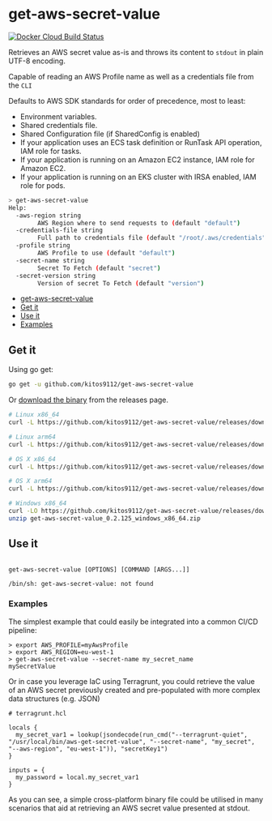 # get-aws-secret-value

[![Docker Cloud Build Status](https://img.shields.io/docker/cloud/build/kitos9112/get-aws-secret-value.svg)](https://hub.docker.com/r/kitos9112/aws_get_secret_value/tags)

Retrieves an AWS secret value as-is and throws its content to `stdout` in plain UTF-8 encoding.

Capable of reading an AWS Profile name as well as a credentials file from the `CLI`

Defaults to AWS SDK standards for order of precedence, most to least:

* Environment variables.
* Shared credentials file.
* Shared Configuration file (if SharedConfig is enabled)
* If your application uses an ECS task definition or RunTask API operation, IAM role for tasks.
* If your application is running on an Amazon EC2 instance, IAM role for Amazon EC2.
* If your application is running on an EKS cluster with IRSA enabled, IAM role for pods.

```bash
> get-aws-secret-value
Help:
  -aws-region string
        AWS Region where to send requests to (default "default")
  -credentials-file string
        Full path to credentials file (default "/root/.aws/credentials")
  -profile string
        AWS Profile to use (default "default")
  -secret-name string
        Secret To Fetch (default "secret")
  -secret-version string
        Version of secret To Fetch (default "version")
```
<!-- TOC -->

* [get-aws-secret-value](#app)
* [Get it](#get-it)
* [Use it](#use-it)
* [Examples](#examples)

<!-- /TOC -->

## Get it

Using go get:

```bash
go get -u github.com/kitos9112/get-aws-secret-value
```

Or [download the binary](https://github.com/kitos9112/get-aws-secret-value/releases/latest) from the releases page.

```bash
# Linux x86_64
curl -L https://github.com/kitos9112/get-aws-secret-value/releases/download/0.2.125/get-aws-secret-value_0.2.125_linux_x86_64.tar.gz | tar xz

# Linux arm64
curl -L https://github.com/kitos9112/get-aws-secret-value/releases/download/0.2.125/get-aws-secret-value_0.2.125_linux_arm64.tar.gz | tar xz

# OS X x86_64
curl -L https://github.com/kitos9112/get-aws-secret-value/releases/download/0.2.125/get-aws-secret-value_0.2.125_osx_x86_64.tar.gz | tar xz

# OS X arm64
curl -L https://github.com/kitos9112/get-aws-secret-value/releases/download/0.2.125/get-aws-secret-value_0.2.125_osx_arm64.tar.gz | tar xz

# Windows x86_64
curl -LO https://github.com/kitos9112/get-aws-secret-value/releases/download/0.2.125/get-aws-secret-value_0.2.125_windows_x86_64.zip
unzip get-aws-secret-value_0.2.125_windows_x86_64.zip
```

## Use it

```text

get-aws-secret-value [OPTIONS] [COMMAND [ARGS...]]

/bin/sh: get-aws-secret-value: not found
```

### Examples

The simplest example that could easily be integrated into a common CI/CD pipeline:

```shell
> export AWS_PROFILE=myAwsProfile
> export AWS_REGION=eu-west-1
> get-aws-secret-value --secret-name my_secret_name
mySecretValue

```

Or in case you leverage IaC using Terragrunt, you could retrieve the value of an AWS secret previously created and pre-populated with more complex data structures (e.g. JSON)

``` hcl
# terragrunt.hcl

locals {
  my_secret_var1 = lookup(jsondecode(run_cmd("--terragrunt-quiet", "/usr/local/bin/aws-get-secret-value", "--secret-name", "my_secret", "--aws-region", "eu-west-1")), "secretKey1")
}

inputs = {
  my_password = local.my_secret_var1
}
```

As you can see, a simple cross-platform binary file could be utilised in many scenarios that aid at retrieving an AWS secret value presented at stdout.
